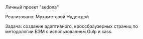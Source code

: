 Личный проект "sedona"

Реализовано: Мухаметовой Надеждой

Задача: создание адаптивного, кроссбраузерных страниц по методологии БЭМ с использованием Gulp и sass.
